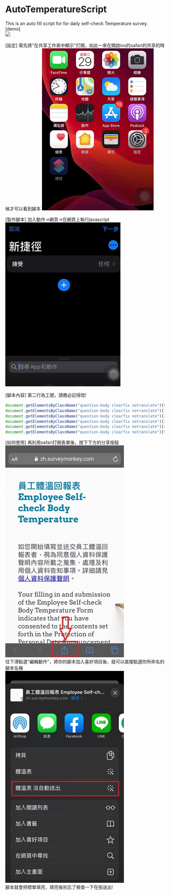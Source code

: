 # AutoTemperatureScript
This is an auto fill script for for daily self-check Temperature survey.  
[demo]    
![](/photo/demo.gif)

[設定]
需先將"在共享工作表中顯示"打開，如此一來在開啟ios的safari的共享的時候才可以看到腳本
![](/photo/config.gif)

[製作腳本]
加入動作->網頁->在網頁上執行javascript  
![](/photo/addScript.gif)

[腳本內容]
第二行為工號，請務必記得改!
```javascript
document.getElementsByClassName("question-body clearfix notranslate")[0].getElementsByClassName("radio-button-input")[0].click();
document.getElementsByClassName("question-body clearfix notranslate")[1].getElementsByTagName("input")[0].value="xxxxxx"
document.getElementsByClassName("question-body clearfix notranslate")[2].getElementsByClassName("radio-button-input")[0].click()
document.getElementsByClassName("question-body clearfix notranslate")[3].getElementsByTagName("input")[0].value="35.4"
document.getElementsByClassName("question-body clearfix notranslate")[4].getElementsByClassName("radio-button-input")[1].click()
document.getElementsByClassName("question-body clearfix notranslate")[5].getElementsByClassName("radio-button-input")[0].click()
```

[如何使用]
再利用safari打開表單後，按下下方的分享按鈕  
![](/photo/surveyPage.jpg)  
往下滑點選"編輯動作"，將你的腳本加入喜好項目後，就可以直接點選你所命名的腳本名稱  
![](/photo/sharePage.jpg)  
腳本就會把標單填完，填完後別忘了檢查一下在按送出!
